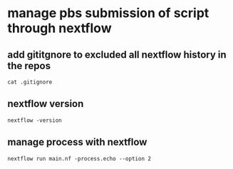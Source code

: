 # manage pbs submission of script through nextflow

## add gititgnore to excluded all nextflow history in the repos

```shell
cat .gitignore
```

## nextflow version

```shell
nextflow -version
```

## manage process with nextflow

```shell
nextflow run main.nf -process.echo --option 2
```
